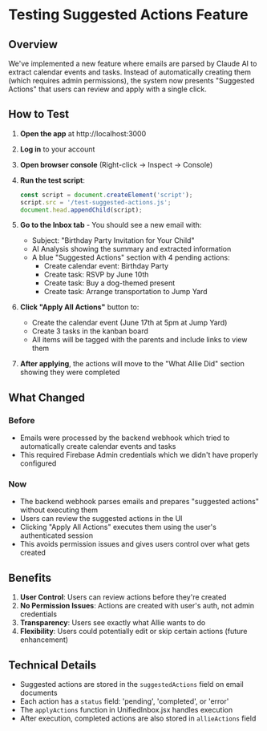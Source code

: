 # Testing Suggested Actions Feature

## Overview
We've implemented a new feature where emails are parsed by Claude AI to extract calendar events and tasks. Instead of automatically creating them (which requires admin permissions), the system now presents "Suggested Actions" that users can review and apply with a single click.

## How to Test

1. **Open the app** at http://localhost:3000

2. **Log in** to your account

3. **Open browser console** (Right-click → Inspect → Console)

4. **Run the test script**:
   ```javascript
   const script = document.createElement('script');
   script.src = '/test-suggested-actions.js';
   document.head.appendChild(script);
   ```

5. **Go to the Inbox tab** - You should see a new email with:
   - Subject: "Birthday Party Invitation for Your Child"
   - AI Analysis showing the summary and extracted information
   - A blue "Suggested Actions" section with 4 pending actions:
     - Create calendar event: Birthday Party
     - Create task: RSVP by June 10th
     - Create task: Buy a dog-themed present
     - Create task: Arrange transportation to Jump Yard

6. **Click "Apply All Actions"** button to:
   - Create the calendar event (June 17th at 5pm at Jump Yard)
   - Create 3 tasks in the kanban board
   - All items will be tagged with the parents and include links to view them

7. **After applying**, the actions will move to the "What Allie Did" section showing they were completed

## What Changed

### Before
- Emails were processed by the backend webhook which tried to automatically create calendar events and tasks
- This required Firebase Admin credentials which we didn't have properly configured

### Now
- The backend webhook parses emails and prepares "suggested actions" without executing them
- Users can review the suggested actions in the UI
- Clicking "Apply All Actions" executes them using the user's authenticated session
- This avoids permission issues and gives users control over what gets created

## Benefits
1. **User Control**: Users can review actions before they're created
2. **No Permission Issues**: Actions are created with user's auth, not admin credentials
3. **Transparency**: Users see exactly what Allie wants to do
4. **Flexibility**: Users could potentially edit or skip certain actions (future enhancement)

## Technical Details
- Suggested actions are stored in the `suggestedActions` field on email documents
- Each action has a `status` field: 'pending', 'completed', or 'error'
- The `applyActions` function in UnifiedInbox.jsx handles execution
- After execution, completed actions are also stored in `allieActions` field